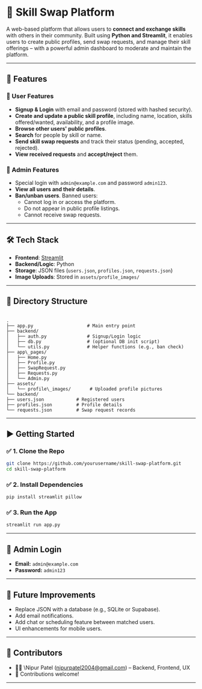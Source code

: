
# 🔄 Skill Swap Platform

A web-based platform that allows users to **connect and exchange skills** with others in their community. Built using **Python and Streamlit**, it enables users to create public profiles, send swap requests, and manage their skill offerings – with a powerful admin dashboard to moderate and maintain the platform.

---

## 🚀 Features

### 👤 User Features
- **Signup & Login** with email and password (stored with hashed security).
- **Create and update a public skill profile**, including name, location, skills offered/wanted, availability, and a profile image.
- **Browse other users' public profiles**.
- **Search** for people by skill or name.
- **Send skill swap requests** and track their status (pending, accepted, rejected).
- **View received requests** and **accept/reject** them.

### 🔐 Admin Features
- Special login with `admin@example.com` and password `admin123`.
- **View all users and their details**.
- **Ban/unban users**. Banned users:
  - Cannot log in or access the platform.
  - Do not appear in public profile listings.
  - Cannot receive swap requests.

---

## 🛠️ Tech Stack

- **Frontend**: [Streamlit](https://streamlit.io/)
- **Backend/Logic**: Python
- **Storage**: JSON files (`users.json`, `profiles.json`, `requests.json`)
- **Image Uploads**: Stored in `assets/profile_images/`

---

## 📁 Directory Structure

```

.
├── app.py                    # Main entry point
├── backend/
│   ├── auth.py               # Signup/Login logic
│   ├── db.py                 # (optional DB init script)
│   └── utils.py              # Helper functions (e.g., ban check)
├── app\_pages/
│   ├── Home.py
│   ├── Profile.py
│   ├── SwapRequest.py
│   ├── Requests.py
│   └── Admin.py
├── assets/
│   └── profile\_images/       # Uploaded profile pictures
└── backend/
├── users.json            # Registered users
├── profiles.json         # Profile details
└── requests.json         # Swap request records

````

---

## ▶️ Getting Started

### ✅ 1. Clone the Repo
```bash
git clone https://github.com/yourusername/skill-swap-platform.git
cd skill-swap-platform
````

### ✅ 2. Install Dependencies

```bash
pip install streamlit pillow
```

### ✅ 3. Run the App

```bash
streamlit run app.py
```

---

## 🧪 Admin Login

* **Email:** `admin@example.com`
* **Password:** `admin123`

---

## 🧱 Future Improvements

* Replace JSON with a database (e.g., SQLite or Supabase).
* Add email notifications.
* Add chat or scheduling feature between matched users.
* UI enhancements for mobile users.

---

## 🙌 Contributors

* 👨‍💻 \Nipur Patel (nipurpatel2004@gmail.com) – Backend, Frontend, UX
* 🤝 Contributions welcome!

---


